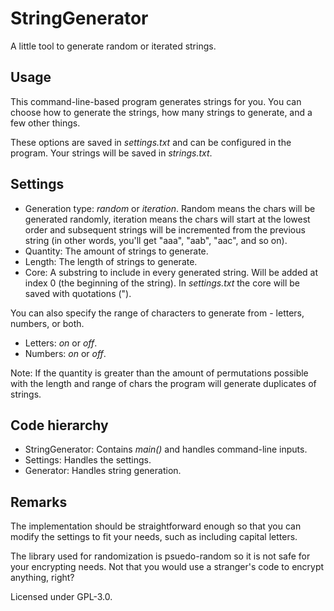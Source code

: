 # StringGenerator
A little tool to generate random or iterated strings.

## Usage
This command-line-based program generates strings for you. You can choose how to generate the strings, how many strings to generate, and a few other things.

These options are saved in *settings.txt* and can be configured in the program. Your strings will be saved in *strings.txt*.

## Settings
* Generation type: *random* or *iteration*. Random means the chars will be generated randomly, iteration means the chars will start at the lowest order and subsequent strings will be incremented from the previous string (in other words, you'll get "aaa", "aab", "aac", and so on).
* Quantity: The amount of strings to generate.
* Length: The length of strings to generate.
* Core: A substring to include in every generated string. Will be added at index 0 (the beginning of the string). In *settings.txt* the core will be saved with quotations (").

You can also specify the range of characters to generate from - letters, numbers, or both.

* Letters: *on* or *off*.
* Numbers: *on* or *off*.

Note: If the quantity is greater than the amount of permutations possible with the length and range of chars the program will generate duplicates of strings.

## Code hierarchy
* StringGenerator: Contains *main()* and handles command-line inputs.
* Settings: Handles the settings.
* Generator: Handles string generation.

## Remarks
The implementation should be straightforward enough so that you can modify the settings to fit your needs, such as including capital letters.

The library used for randomization is psuedo-random so it is not safe for your encrypting needs. Not that you would use a stranger's code to encrypt anything, right?

Licensed under GPL-3.0.
